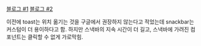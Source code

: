 [블로그 #1](https://rae-gi.tistory.com/79#google_vignette) [블로그 #2](https://velog.io/@mraz3068/Android-Compose-Snackbar-Duration-Custom)

이전에 toast는 위치 옮기는 것을 구글에서 권장하지 않는다고 적었는데 snackbar는 커스텀이 더 용이하다고 함.
하지만 스낵바의 지속 시간이 더 길고, 스낵바에 가려진 컴포넌트는 클릭할 수 없게 가로막힘.